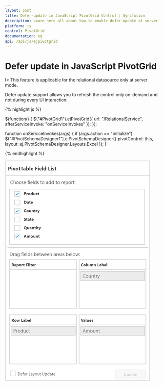 ```yaml
---
layout: post
title: Defer-update in JavaScript PivotGrid Control | Syncfusion
description: Learn here all about how to enable defer update at server mode in Syncfusion JavaScript PivotGrid control, it's elements and more.
platform: js
control: PivotGrid
documentation: ug
api: /api/js/ejpivotgrid
---
```


# Defer update in JavaScript PivotGrid

I> This feature is applicable for the relational datasource only at server mode.

Defer update support allows you to refresh the control only on-demand and not during every UI interaction.

{% highlight js %}

  $(function() {
      $("#PivotGrid1").ejPivotGrid({
          url: "/RelationalService",
          afterServiceInvoke: "onServiceInvokes"
      });
  });

  function onServiceInvokes(args) {
      if (args.action == "initialize")
          $("#PivotSchemaDesigner1").ejPivotSchemaDesigner({
              pivotControl: this,
              layout: ej.PivotSchemaDesigner.Layouts.Excel
          });
  }

{% endhighlight %}

![Defer update support in JavaScript pivot grid control](Defer-Update_images/relationaldeferupdate.png)



